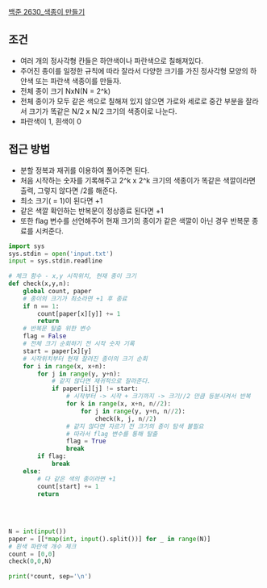 [백준 2630_색종이 만들기](https://www.acmicpc.net/problem/2630)



## 조건
- 여러 개의 정사각형 칸들은 하얀색이나 파란색으로 칠해져있다.
- 주어진 종이를 일정한 규칙에 따라 잘라서 다양한 크기를 가진 정사각형 모양의 하얀색 또는 파란색 색종이를 만들자.
- 전체 종이 크기 NxN(N = 2^k)
- 전체 종이가 모두 같은 색으로 칠해져 있지 않으면 가로와 세로로 중간 부분을 잘라서 크기가 똑같은 N/2 x N/2 크기의 색종이로 나눈다.
- 파란색이 1, 흰색이 0



## 접근 방법
- 분할 정복과 재귀를 이용하여 풀어주면 된다.
- 처음 시작하는 숫자를 기록해주고 2^k x 2^k 크기의 색종이가 똑같은 색깔이라면 출력, 그렇지 않다면 /2를 해준다.
- 최소 크기( = 1)이 된다면 +1
- 같은 색깔 확인하는 반복문이 정상종료 된다면 +1
- 또한 flag 변수를 선언해주어 현재 크기의 종이가 같은 색깔이 아닌 경우 반복문 종료를 시켜준다.


```python
import sys  
sys.stdin = open('input.txt')  
input = sys.stdin.readline  
  
# 체크 함수 - x,y 시작위치, 현재 종이 크기  
def check(x,y,n):  
    global count, paper  
    # 종이의 크기가 최소라면 +1 후 종료  
    if n == 1:  
        count[paper[x][y]] += 1  
        return  
    # 반복문 탈출 위한 변수  
    flag = False  
    # 전체 크기 순회하기 전 시작 숫자 기록  
    start = paper[x][y]  
    # 시작위치부터 현재 잘려진 종이의 크기 순회  
    for i in range(x, x+n):  
        for j in range(y, y+n):  
            # 같지 않다면 재귀적으로 잘라준다.  
            if paper[i][j] != start:  
                # 시작부터 -> 시작 + 크기까지 -> 크기//2 만큼 등분시켜서 반복  
                for k in range(x, x+n, n//2):  
                    for j in range(y, y+n, n//2):  
                        check(k, j, n//2)  
                # 같지 않다면 자르기 전 크기의 종이 탐색 불필요  
                # 따라서 flag 변수를 통해 탈출                
                flag = True  
                break        
        if flag:  
            break  
    else:  
        # 다 같은 색의 종이라면 +1  
        count[start] += 1  
        return  
  
  
  
  
N = int(input())  
paper = [[*map(int, input().split())] for _ in range(N)]  
# 흰색 파란색 개수 체크  
count = [0,0]  
check(0,0,N)  
  
print(*count, sep='\n')
```